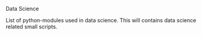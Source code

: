 Data Science

List of python-modules used in data science.
This will contains data science related small scripts.

